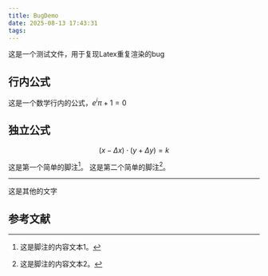 ```yaml
---
title: BugDemo
date: 2025-08-13 17:43:31
tags:
---
```


这是一个测试文件，用于复现Latex重复渲染的bug

## 行内公式

这是一个数学行内的公式，$e^i\pi +1 =0$

## 独立公式

$$
(x - \Delta x) \cdot (y + \Delta y) = k
$$

这是第一个简单的脚注[^1]。
这是第二个简单的脚注[^2]。

---
这是其他的文字

## 参考文献

[^1]:这是脚注的内容文本1。

[^2]:这是脚注的内容文本2。
